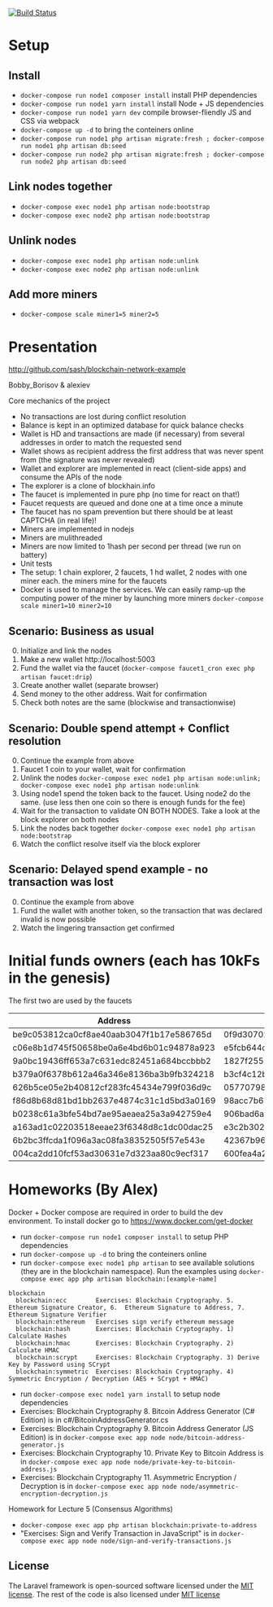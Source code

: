 [![Build Status](https://travis-ci.org/sash/blockchain-network-example.svg?branch=develop)](https://travis-ci.org/sash/blockchain-network-example)

# Setup
## Install
* `docker-compose run node1 composer install` install PHP dependencies
* `docker-compose run node1 yarn install` install Node + JS dependencies
* `docker-compose run node1 yarn dev` compile browser-fliendly JS and CSS via webpack
* `docker-compose up -d` to bring the conteiners online
* `docker-compose run node1 php artisan migrate:fresh ; docker-compose run node1 php artisan db:seed`
* `docker-compose run node2 php artisan migrate:fresh ; docker-compose run node2 php artisan db:seed`

## Link nodes together
* `docker-compose exec node1 php artisan node:bootstrap`
* `docker-compose exec node2 php artisan node:bootstrap`

## Unlink nodes
* `docker-compose exec node1 php artisan node:unlink`
* `docker-compose exec node2 php artisan node:unlink`

## Add more miners
* `docker-compose scale miner1=5 miner2=5`

# Presentation

http://github.com/sash/blockchain-network-example

Bobby_Borisov & alexiev

Core mechanics of the project
* No transactions are lost during conflict resolution
* Balance is kept in an optimized database for quick balance checks
* Wallet is HD and transactions are made (if necessary) from several addresses in order to match the requested send
* Wallet shows as recipient address the first address that was never spent from (the signature was never revealed)
* Wallet and explorer are implemented in react (client-side apps) and consume the APIs of the node
* The explorer is a clone of blockhain.info
* The faucet is implemented in pure php (no time for react on that!)
* Faucet requests are queued and done one at a time once a minute
* The faucet has no spam prevention but there should be at least CAPTCHA (in real life)!
* Miners are implemented in nodejs
* Miners are mulithreaded
* Miners are now limited to 1hash per second per thread (we run on battery)
* Unit tests
* The setup: 1 chain explorer, 2 faucets, 1 hd wallet, 2 nodes with one miner each. the miners mine for the faucets
* Docker is used to manage the services. We can easily ramp-up the computing power of the miner by launching more miners `docker-compose scale miner1=10 miner2=10`

## Scenario: Business as usual
0. Initialize and link the nodes
1. Make a new wallet http://localhost:5003
2. Fund the wallet via the faucet (`docker-compose faucet1_cron exec php artisan faucet:drip`)
3. Create another wallet (separate browser)
4. Send money to the other address. Wait for confirmation
5. Check both notes are the same (blockwise and transactionwise)

## Scenario: Double spend attempt + Conflict resolution
0. Continue the example from above
1. Faucet 1 coin to your wallet, wait for confirmation
2. Unlink the nodes `docker-compose exec node1 php artisan node:unlink; docker-compose exec node1 php artisan node:unlink`
3. Using node1 spend the token back to the faucet. Using node2 do the same. (use less then one coin so there is enough funds for the fee)
4. Wait for the transaction to validate ON BOTH NODES. Take a look at the block explorer on both nodes
5. Link the nodes back together `docker-compose exec node1 php artisan node:bootstrap`
6. Watch the conflict resolve itself via the block explorer

## Scenario: Delayed spend example - no transaction was lost
0. Continue the example from above
1. Fund the wallet with another token, so the transaction that was declared invalid is now possible
2. Watch the lingering transaction get confirmed


# Initial funds owners (each has 10kFs in the genesis)

The first two are used by the faucets

| Address                                  | Private Key                                                      |
| ---------------------------------------- | -----------------------------------------------------------------|
| be9c053812ca0cf8ae40aab3047f1b17e586765d | 0f9d3070204642bc8eb07b00a99ef38eebfec965733a3f70548ce99484fdfd99 |
| c06e8b1d745f50658be0a6e4bd6b01c94878a923 | e5fcb644cb5ff2a34d8d479b2fc775c6e4f242ebd8f4eb146bf3985d968c67a5 |
| 9a0bc19436ff653a7c631edc82451a684bccbbb2 | 1827f2551a5e6c64f4a601c569c3a092c8a1dd770246947ecc8d6f01b29db2db |
| b379a0f6378b612a46a346e8136ba3b9fb324218 | b3cf4c12b7e41b138ce19af734e7f3856a58858ca1430fb0f0c086b4f644c476 |
| 626b5ce05e2b40812cf283fc45434e799f036d9c | 05770798da086eab3d7e665e883d62003018d02f4021d2b9598f3ff9e11b2cc0 |
| f86d8b68d81bd1bb2637e4874c31c1d5bd3a0169 | 98acc7b63049233d873c2dda03c7c29ead53a816ef463225dd9d72da9d69c884 |
| b0238c61a3bfe54bd7ae95aeaea25a3a942759e4 | 906bad6aa7fc42f38c3dc6bc51729e645fe3b8b1221323ffe35e4fa1029792f8 |
| a163ad1c02203518eeae23f6348d8c1dc00dac25 | e3c2b302c54725f3f6029ed6829e7b9f8c1a1e4aff5c4ced054cf16cef7f311d |
| 6b2bc3ffcda1f096a3ac08fa38352505f57e543e | 42367b96408ddb7c5f5d79163add487dde661ad474085b662bbddf6edebe92ec |
| 004ca2dd10fcf53ad30631e7d323aa80c9ecf317 | 600fea4a214cadb607e34ed0bb091297864cc12162f1e6d6f67a4c5efac06e05 |


# Homeworks (By Alex)
Docker + Docker compose are required in order to build the dev environment. To install docker go to https://www.docker.com/get-docker

* run `docker-compose run node1 composer install` to setup PHP dependencies
* run `docker-compose up -d` to bring the conteiners online
* run `docker-compose exec node1 php artisan` to see available solutions (they are in the blockchain namespace). Run the examples using `docker-compose exec app php artisan blockchain:[example-name]`
```
blockchain
  blockchain:ecc        Exercises: Blockchain Cryptography. 5.  Ethereum Signature Creator, 6.  Ethereum Signature to Address, 7.  Ethereum Signature Verifier
  blockchain:ethereum   Exercises sign verify ethereum message
  blockchain:hash       Exercises: Blockchain Cryptography. 1) Calculate Hashes
  blockchain:hmac       Exercises: Blockchain Cryptography. 2) Calculate HMAC
  blockchain:scrypt     Exercises: Blockchain Cryptography. 3) Derive Key by Password using SCrypt
  blockchain:symmetric  Exercises: Blockchain Cryptography. 4) Symmetric Encryption / Decryption (AES + SCrypt + HMAC)
```
* run `docker-compose exec node1 yarn install` to setup node dependencies
* Exercises: Blockchain Cryptography 8. Bitcoin Address Generator (C# Edition) is in c#/BitcoinAddressGenerator.cs
* Exercises: Blockchain Cryptography 9. Bitcoin Address Generator (JS Edition) is in `docker-compose exec app node node/bitcoin-address-generator.js`
* Exercises: Blockchain Cryptography 10. Private Key to Bitcoin Address is in `docker-compose exec app node node/private-key-to-bitcoin-address.js`
* Exercises: Blockchain Cryptography 11. Asymmetric Encryption / Decryption is in `docker-compose exec app node node/asymmetric-encryption-decryption.js`

Homework for Lecture 5 (Consensus Algorithms)
* `docker-compose exec app php artisan blockchain:private-to-address`
* "Exercises: Sign and Verify Transaction in JavaScript" is in `docker-compose exec app node node/sign-and-verify-transactions.js`


## License

The Laravel framework is open-sourced software licensed under the [MIT license](https://opensource.org/licenses/MIT). The rest of the code is also licensed under [MIT license](https://opensource.org/licenses/MIT)
